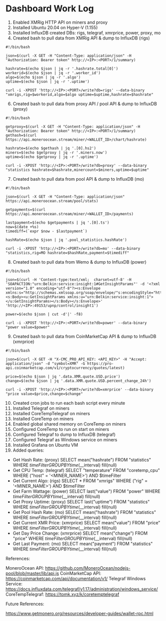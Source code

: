 # Dashboard Work Log

1. Enabled XMRig HTTP API on miners and proxy
3. Installed Ubuntu 20.04 on Hyper-V (1.155)
4. Installed InfluxDB created DBs: rigs, telegraf, xmrprice, power, proxy, mo
5. Created bash to pull data from XMRig API & dump to InfluxDB (rigs)

```shell
#!/bin/bash

json=$(curl -X GET -H "Content-Type: application/json" -H "Authorization: Bearer token" http://<IP>:<PORT>/1/summary)

hashrate=$(echo $json | jq -r '.hashrate.total[0]')
workerid=$(echo $json | jq -r '.worker_id')
algo=$(echo $json | jq -r '.algo')
uptime=$(echo $json | jq -r '.uptime')

curl -i -XPOST 'http://<IP>:<PORT>/write?db=rigs' --data-binary "xmrigs,rig=$workerid,algo=$algo uptime=$uptime,hashrate=$hashrate"
```
6. Created bash to pull data from proxy API / pool API & dump to InfluxDB (proxy)

```shell
#!/bin/bash

getproxy=$(curl -X GET -H "Content-Type: application/json" -H "Authorization: Bearer token" http://<IP>:<PORT>/1/summary)
gethash=$(curl https://api.moneroocean.stream/miner/<WALLET_ID>/chart/hashrate)

hashrate=$(echo $gethash | jq '.[0].hs2')
miners=$(echo $getproxy | jq -r '.miners.now')
uptime=$(echo $getproxy | jq -r '.uptime')

curl -i -XPOST 'http://<IP>:<PORT>/write?db=proxy' --data-binary "statistics hashrate=$hashrate,minercount=$miners,uptime=$uptime"
```

7. Created bash to pull data from pool API & dump to InfluxDB (mo)

```shell
#!/bin/bash

json=$(curl -X GET -H "Content-Type: application/json" https://api.moneroocean.stream/pool/stats)

getpayments=$(curl https://api.moneroocean.stream/miner/<WALLET_ID>/payments)

lastpayment=$(echo $getpayments | jq '.[0].ts')
now=$(date +%s)
timediff=(`expr $now - $lastpayment`)

hashRate=$(echo $json | jq '.pool_statistics.hashRate')

curl -i -XPOST 'http://<IP>:<PORT>/write?db=mo' --data-binary "statistics,rig=MO hashrate=$hashRate,payment=$timediff"
```

8. Created bash to pull data from Wemo & dump to InfluxDB (power)


```shell
#!/bin/bash

json=$(curl -H 'Content-type:text/xml;  charset=utf-8' -H 'SOAPACTION:"urn:Belkin:service:insight:1#GetInsightParams"' -d '<?xml version="1.0" encoding="utf-8"?><s:Envelope xmlns:s="http://schemas.xmlsoap.org/soap/envelope/"s:encodingStyle="http://schemas.xmlsoap.org/soap/encoding/"><s:Body><u:GetInsightParams xmlns:u="urn:Belkin:service:insight:1"></u:GetInsightParams></s:Body></s:Envelope>' 'http://<IP>:49153/upnp/control/insight1')

power=$(echo $json | cut -d'|' -f8)

curl -i -XPOST 'http://<IP>:<PORT>/write?db=power' --data-binary "power value=$power"
```

9. Created bash to pull data from CoinMarketCap API & dump to InfluxDB (xmrprice)

```shell
#!/bin/bash

json=$(curl -X GET -H "X-CMC_PRO_API_KEY: <API_KEY>" -H "Accept: application/json" -d "symbol=XMR" -G https://pro-api.coinmarketcap.com/v1/cryptocurrency/quotes/latest)

price=$(echo $json | jq '.data.XMR.quote.USD.price')
change=$(echo $json | jq '.data.XMR.quote.USD.percent_change_24h')

curl -i -XPOST 'http://<IP>:<PORT>/write?db=xmrprice' --data-binary "price value=$price,change=$change"
```

10. Created cron jobs to run each bash script every minute
11. Installed Telegraf on miners
12. Installed CoreTempTelegraf on miners
13. Installed CoreTemp on miners
14. Enabled global shared memory on CoreTemp on miners
15. Configured CoreTemp to run on start on miners
17. Configured Telegraf to dump to InfluxDB (telegraf)
18. Configured Telegraf as Windows service on miners
19. Installed Grafana on Ubuntu VM
20. Added queries:

- Get Hash Rate: (proxy) SELECT mean("hashrate") FROM "statistics" WHERE $timeFilter GROUP BY time($__interval) fill(null)
- Get CPU Temp: (telegraf) SELECT "temperature" FROM "coretemp_cpu" WHERE ("host" = '<MINER_NAME>') AND $timeFilter
- Get Current Algo: (rigs) SELECT * FROM "xmrigs" WHERE ("rig" = '<MINER_NAME>') AND $timeFilter
- Get Farm Wattage: (power) SELECT last("value") FROM "power" WHERE $timeFilter GROUP BY time($__interval) fill(null)
- Get Proxy Uptime: (proxy) SELECT last("uptime") FROM "statistics" WHERE $timeFilter GROUP BY time($__interval) fill(null)
- Get Pool Hash Rate: (mo) SELECT mean("hashrate") FROM "statistics" WHERE $timeFilter GROUP BY time($__interval) fill(null)
- Get Current XMR Price: (xmrprice) SELECT mean("value") FROM "price" WHERE $timeFilter GROUP BY time($__interval) fill(null)
- Get Day Price Change: (xmrprice) SELECT mean("change") FROM "price" WHERE $timeFilter GROUP BY time($__interval) fill(null)
- Get Last Payment: (mo) SELECT mean("payment") FROM "statistics" WHERE $timeFilter GROUP BY time($__interval) fill(null)

References:

MoneroOcean API: https://github.com/MoneroOcean/nodejs-pool/blob/master/lib/api.js
CoinMarketCap API: https://coinmarketcap.com/api/documentation/v1/
Telegraf Windows Service: https://docs.influxdata.com/telegraf/v1.17/administration/windows_service/
CoreTempTelegraf: https://tomk.xyz/k/coretemptelegraf

Future References:

https://www.getmonero.org/resources/developer-guides/wallet-rpc.html
